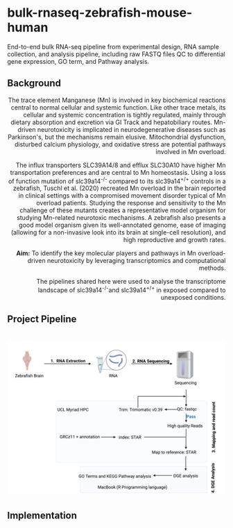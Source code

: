 # bulk-rnaseq-zebrafish-mouse-human
End-to-end bulk RNA-seq pipeline from experimental design, RNA sample collection, and analysis pipeline, including raw FASTQ files QC to differential gene expression, GO term, and Pathway analysis.

## Background
<div style='text-align: right;'>The trace element Manganese (Mn) is involved in key biochemical reactions central to normal cellular and systemic function. 
Like other trace metals, its cellular and systemic concentration is tightly regulated, mainly through dietary absorption 
and excretion via GI Track and hepatobiliary routes. Mn-driven neurotoxicity is implicated in neurodegenerative diseases 
such as Parkinson's, but the mechanisms remain elusive. Mitochondrial dysfunction, disturbed calcium physiology, and 
oxidative stress are potential pathways involved in Mn overload. 

The influx transporters SLC39A14/8 and efflux SLC30A10 have higher Mn transportation preferences and are central to Mn 
homeostasis. Using a loss of function mutation of slc39a14<sup>-/-</sup>
compared to its slc39a14<sup>+/+</sup> controls in a zebrafish, Tuschl et al. (2020) recreated Mn overload in the brain 
reported in clinical settings with a compromised movement disorder typical of Mn overload patients. Studying the response 
and sensitivity to the Mn challenge of these mutants creates a representative model organism for studying Mn-related 
neurotoxic mechanisms.  A zebrafish also presents a good model organism given its well-annotated genome, ease of imaging (allowing for a non-invasive look into its brain at single-cell resolution), and high reproductive and growth rates.

**Aim:** To identify the key molecular players and pathways in Mn overload-driven neurotoxicity by leveraging transcriptomics and computational methods. 

The pipelines shared here were used to analyse the transcriptome landscape of slc39a14<sup>-/-</sup>and slc39a14<sup>+/+</sup> in exposed compared to unexposed conditions. 

</div>

## Project Pipeline
# ![Workflow](https://github.com/GeorgeKagugube/bulk-rnaseq-zebrafish-mouse-human/blob/main/images/RNA%20ANALYSIS%20WORKFLOW.jpeg)


## Implementation
